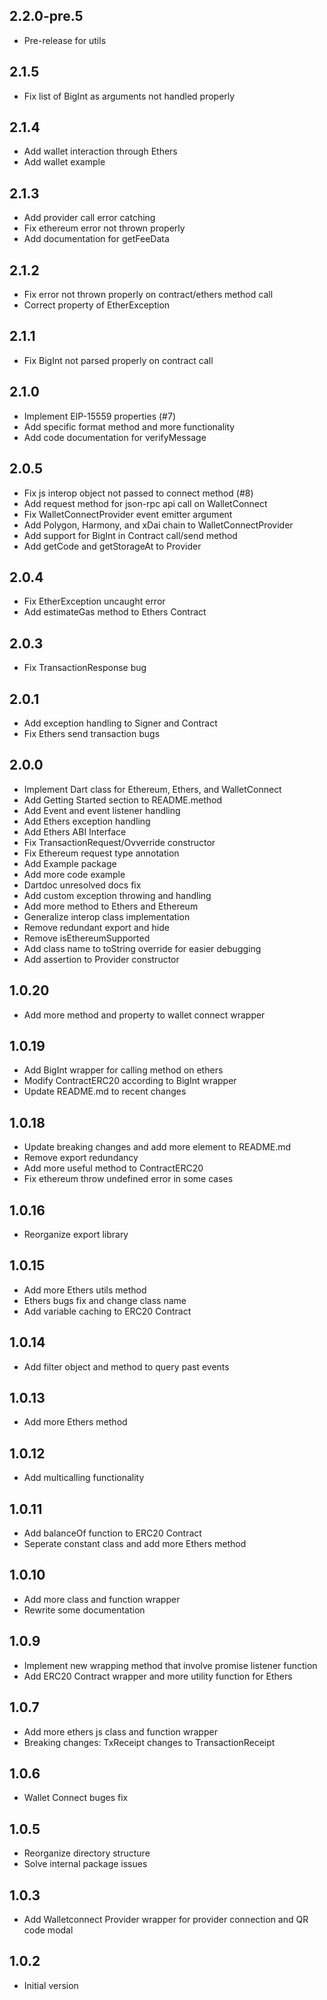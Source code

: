 ## 2.2.0-pre.5

- Pre-release for utils

## 2.1.5

- Fix list of BigInt as arguments not handled properly

## 2.1.4

- Add wallet interaction through Ethers
- Add wallet example

## 2.1.3

- Add provider call error catching 
- Fix ethereum error not thrown properly
- Add documentation for getFeeData

## 2.1.2

- Fix error not thrown properly on contract/ethers method call
- Correct property of EtherException

## 2.1.1

- Fix BigInt not parsed properly on contract call

## 2.1.0

- Implement EIP-15559 properties (#7)
- Add specific format method and more functionality
- Add code documentation for verifyMessage

## 2.0.5

- Fix js interop object not passed to connect method (#8)
- Add request method for json-rpc api call on WalletConnect
- Fix WalletConnectProvider event emitter argument
- Add Polygon, Harmony, and xDai chain to WalletConnectProvider
- Add support for BigInt in Contract call/send method
- Add getCode and getStorageAt to Provider

## 2.0.4

- Fix EtherException uncaught error
- Add estimateGas method to Ethers Contract

## 2.0.3

- Fix TransactionResponse bug

## 2.0.1

- Add exception handling to Signer and Contract
- Fix Ethers send transaction bugs

## 2.0.0

- Implement Dart class for Ethereum, Ethers, and WalletConnect
- Add Getting Started section to README.method
- Add Event and event listener handling
- Add Ethers exception handling
- Add Ethers ABI Interface
- Fix TransactionRequest/Ovverride constructor
- Fix Ethereum request type annotation
- Add Example package
- Add more code example
- Dartdoc unresolved docs fix
- Add custom exception throwing and handling
- Add more method to Ethers and Ethereum
- Generalize interop class implementation
- Remove redundant export and hide
- Remove isEthereumSupported
- Add class name to toString override for easier debugging
- Add assertion to Provider constructor

## 1.0.20

- Add more method and property to wallet connect wrapper

## 1.0.19

- Add BigInt wrapper for calling method on ethers
- Modify ContractERC20 according to BigInt wrapper
- Update README.md to recent changes

## 1.0.18

- Update breaking changes and add more element to README.md
- Remove export redundancy
- Add more useful method to ContractERC20
- Fix ethereum throw undefined error in some cases

## 1.0.16

- Reorganize export library

## 1.0.15

- Add more Ethers utils method
- Ethers bugs fix and change class name
- Add variable caching to ERC20 Contract

## 1.0.14

- Add filter object and method to query past events

## 1.0.13

- Add more Ethers method

## 1.0.12

- Add multicalling functionality

## 1.0.11

- Add balanceOf function to ERC20 Contract
- Seperate constant class and add more Ethers method

## 1.0.10

- Add more class and function wrapper
- Rewrite some documentation

## 1.0.9

- Implement new wrapping method that involve promise listener function
- Add ERC20 Contract wrapper and more utility function for Ethers

## 1.0.7

- Add more ethers js class and function wrapper
- Breaking changes: TxReceipt changes to TransactionReceipt

## 1.0.6

- Wallet Connect buges fix

## 1.0.5

- Reorganize directory structure
- Solve internal package issues

## 1.0.3

- Add Walletconnect Provider wrapper for provider connection and QR code modal

## 1.0.2

- Initial version
